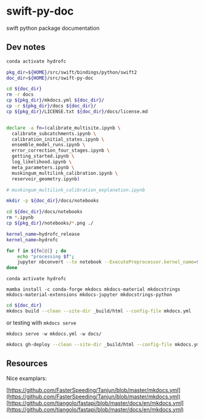 # swift-py-doc

swift python package documentation

## Dev notes

```bash
conda activate hydrofc

pkg_dir=${HOME}/src/swift/bindings/python/swift2
doc_dir=${HOME}/src/swift-py-doc

cd ${doc_dir}
rm -r docs
cp ${pkg_dir}/mkdocs.yml ${doc_dir}/
cp -r ${pkg_dir}/docs ${doc_dir}/
cp ${pkg_dir}/LICENSE.txt ${doc_dir}/docs/license.md


declare -a fn=(calibrate_multisite.ipynb \
  calibrate_subcatchments.ipynb \
  calibration_initial_states.ipynb \
  ensemble_model_runs.ipynb \
  error_correction_four_stages.ipynb \
  getting_started.ipynb \
  log_likelihood.ipynb \
  meta_parameters.ipynb \
  muskingum_multilink_calibration.ipynb \
  reservoir_geometry.ipynb)

# muskingum_multilink_calibration_explanation.ipynb

mkdir -p ${doc_dir}/docs/notebooks

cd ${doc_dir}/docs/notebooks
rm *.ipynb
cp ${pkg_dir}/notebooks/*.png ./

kernel_name=hydrofc_release
kernel_name=hydrofc

for f in ${fn[@]} ; do
    echo "processing $f";
    jupyter nbconvert --to notebook --ExecutePreprocessor.kernel_name=${kernel_name} --execute ${pkg_dir}/notebooks/${f} --output-dir=./
done
```

`conda activate hydrofc`

`mamba install -c conda-forge mkdocs mkdocs-material mkdocstrings mkdocs-material-extensions mkdocs-jupyter mkdocstrings-python`

```bash
cd ${doc_dir}
mkdocs build --clean --site-dir _build/html --config-file mkdocs.yml
```

or testing with `mkdocs serve`

`mkdocs serve -w mkdocs.yml -w docs/`

```sh
mkdocs gh-deploy --clean --site-dir _build/html --config-file mkdocs.yml
```

## Resources

Nice examplars:

[https://github.com/FasterSpeeding/Tanjun/blob/master/mkdocs.yml](https://github.com/FasterSpeeding/Tanjun/blob/master/mkdocs.yml)
[https://github.com/tiangolo/fastapi/blob/master/docs/en/mkdocs.yml](https://github.com/tiangolo/fastapi/blob/master/docs/en/mkdocs.yml)
